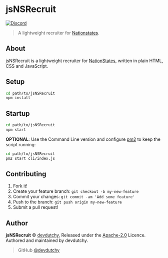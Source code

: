 # jsNSRecruit
[![Discord](https://discordapp.com/api/guilds/297442085861064705/embed.png)](https://discord.gg/uApUXn6)

> A lightweight recruiter for [Nationstates](https://nationstates.net).

## About
jsNSRecruit is a lightweight recruiter for [NationStates](https://nationstates.net), written in plain HTML, CSS and JavaScript.

## Setup
```bash
cd path/to/jsNSRecruit
npm install
```

## Startup
```bash
cd path/to/jsNSRecruit
npm start
```

**OPTIONAL**:
Use the Command Line version and configure [pm2](http://pm2.keymetrics.io/) to keep the script running:
```bash
cd path/to/jsNSRecruit
pm2 start cli/index.js
```

## Contributing
1. Fork it!
2. Create your feature branch: `git checkout -b my-new-feature`
3. Commit your changes: `git commit -am 'Add some feature'`
4. Push to the branch: `git push origin my-new-feature`
5. Submit a pull request!

## Author
**jsNSRecruit** © [devdutchy](https://github.com/devdutchy), Released under the [Apache-2.0](https://github.com/devdutchy/jsNSRecruit/blob/master/LICENCE) Licence.<br>
Authored and maintained by devdutchy.

> GitHub [@devdutchy](https://github.com/devdutchy)
